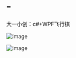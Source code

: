 # -
大一小创：c#+WPF飞行棋


![image](https://github.com/yoyo-nb/flying-chess/blob/master/QQ截图20190315215216.jpg)

![image](https://github.com/yoyo-nb/flying-chess/blob/master/QQ截图20190315215232.jpg)
